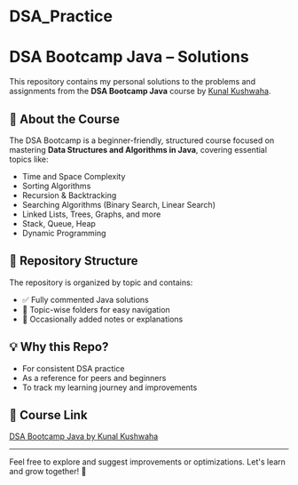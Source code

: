 # DSA_Practice

# DSA Bootcamp Java – Solutions

This repository contains my personal solutions to the problems and assignments from the **DSA Bootcamp Java** course by [Kunal Kushwaha](https://github.com/kunal-kushwaha).

## 📘 About the Course
The DSA Bootcamp is a beginner-friendly, structured course focused on mastering **Data Structures and Algorithms in Java**, covering essential topics like:

- Time and Space Complexity
- Sorting Algorithms
- Recursion & Backtracking
- Searching Algorithms (Binary Search, Linear Search)
- Linked Lists, Trees, Graphs, and more
- Stack, Queue, Heap
- Dynamic Programming

## 📂 Repository Structure
The repository is organized by topic and contains:

- ✅ Fully commented Java solutions
- 📁 Topic-wise folders for easy navigation
- 📌 Occasionally added notes or explanations

## 💡 Why this Repo?
- For consistent DSA practice
- As a reference for peers and beginners
- To track my learning journey and improvements

## 🔗 Course Link
[DSA Bootcamp Java by Kunal Kushwaha](https://github.com/kunal-kushwaha/DSA-Bootcamp-Java)

---

Feel free to explore and suggest improvements or optimizations. Let's learn and grow together! 🚀

